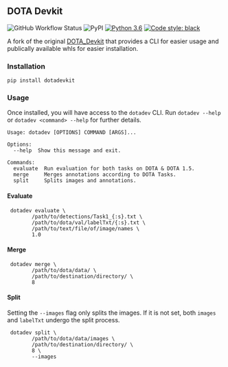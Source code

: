 ## DOTA Devkit 

![GitHub Workflow Status](https://img.shields.io/github/workflow/status/ashnair1/DOTA_devkit/Build)
![PyPI](https://img.shields.io/pypi/v/dotadevkit)
[![Python 3.6](https://img.shields.io/badge/python-3.6+-blue.svg)](https://www.python.org/downloads/release/python-360/)
[![Code style: black](https://img.shields.io/badge/code%20style-black-000000.svg)](https://github.com/psf/black)

A fork of the original [DOTA_Devkit](https://github.com/CAPTAIN-WHU/DOTA_devkit) that provides a CLI for easier usage and publically available whls for easier installation. 

### Installation

```
pip install dotadevkit
```

### Usage
Once installed, you will have access to the `dotadev` CLI. Run `dotadev --help` or `dotadev <command> --help` for further details.
```
Usage: dotadev [OPTIONS] COMMAND [ARGS]...

Options:
  --help  Show this message and exit.

Commands:
  evaluate  Run evaluation for both tasks on DOTA & DOTA 1.5.
  merge     Merges annotations according to DOTA Tasks.
  split     Splits images and annotations.

```

#### Evaluate
```
 dotadev evaluate \
        /path/to/detections/Task1_{:s}.txt \
        /path/to/dota/val/labelTxt/{:s}.txt \
        /path/to/text/file/of/image/names \
        1.0
```
 
#### Merge

```
 dotadev merge \
        /path/to/dota/data/ \
        /path/to/destination/directory/ \
        8
```

#### Split

Setting the `--images` flag only splits the images. If it is not set, both `images` and `labelTxt` undergo the split process.

```
 dotadev split \
        /path/to/dota/data/images \
        /path/to/destination/directory/ \
        8 \
        --images
```

